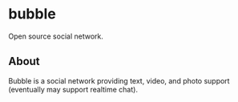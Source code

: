 # bubble
Open source social network.

## About
Bubble is a social network providing text, video, and photo support
(eventually may support realtime chat).

